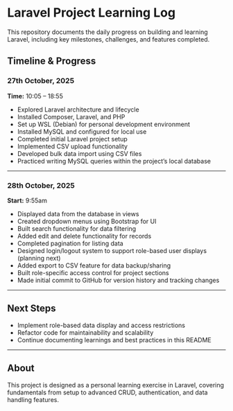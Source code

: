 # Laravel Project Learning Log

This repository documents the daily progress on building and learning Laravel, including key milestones, challenges, and features completed.

## Timeline & Progress

### 27th October, 2025

**Time:** 10:05 – 18:55

- Explored Laravel architecture and lifecycle
- Installed Composer, Laravel, and PHP
- Set up WSL (Debian) for personal development environment
- Installed MySQL and configured for local use
- Completed initial Laravel project setup
- Implemented CSV upload functionality
- Developed bulk data import using CSV files
- Practiced writing MySQL queries within the project’s local database

---

### 28th October, 2025

**Start:** 9:55am

- Displayed data from the database in views
- Created dropdown menus using Bootstrap for UI
- Built search functionality for data filtering
- Added edit and delete functionality for records
- Completed pagination for listing data
- Designed login/logout system to support role-based user displays (planning next)
- Added export to CSV feature for data backup/sharing
- Built role-specific access control for project sections
- Made initial commit to GitHub for version history and tracking changes

---

## Next Steps

- Implement role-based data display and access restrictions
- Refactor code for maintainability and scalability
- Continue documenting learnings and best practices in this README

---

## About

This project is designed as a personal learning exercise in Laravel, covering fundamentals from setup to advanced CRUD, authentication, and data handling features.


